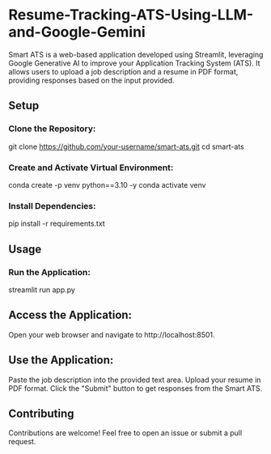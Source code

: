 # Resume-Tracking-ATS-Using-LLM-and-Google-Gemini

Smart ATS is a web-based application developed using Streamlit, leveraging Google Generative AI to improve your Application Tracking System (ATS). It allows users to upload a job description and a resume in PDF format, providing responses based on the input provided.

## Setup
### Clone the Repository:

git clone https://github.com/your-username/smart-ats.git
cd smart-ats

### Create and Activate Virtual Environment:

conda create -p venv python==3.10 -y
conda activate venv

### Install Dependencies:
pip install -r requirements.txt

## Usage

### Run the Application:
streamlit run app.py

## Access the Application:
Open your web browser and navigate to http://localhost:8501.

## Use the Application:
Paste the job description into the provided text area.
Upload your resume in PDF format.
Click the "Submit" button to get responses from the Smart ATS.

## Contributing
Contributions are welcome! Feel free to open an issue or submit a pull request.

